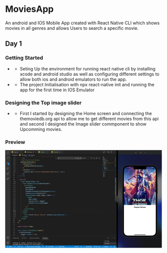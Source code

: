 # MoviesApp
An android and IOS Mobile App created with React Native CLI  which shows movies in all genres and allows Users to search a specific movie.  

## Day 1
### Getting Started
 - * Seting Up the environment for running react native cli by installing xcode and android studio as well as configuring different settings
 to allow both ios and android emulators to run the app.
 
 - * The project Initialisation  with npx react-native init and running the app for the first time in IOS Emulator 
 
 ### Designing the Top image slider 
 
 - * First I started by designing the Home screen and connecting the themoviedb.org api to allow me to get different movies from this api
 and second I designed the Image slider commponent to show Upcomming movies.
 
 ### Preview
 ![Preview](https://github.com/IRSAGE/MoviesApp/blob/main/assets/images/progress/Day1.png?raw=true)
